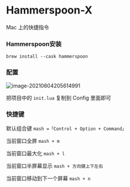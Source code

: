 # Hammerspoon-X

Mac 上的快捷指令

### **Hammerspoon安装**

 `brew install --cask hammerspoon`



### **配置**

![image-20210604205614991](/README.assets/image-20210604205614991.png)



把项目中的 `init.lua` 复制到 Config 里面即可



### **快捷键**

默认组合键 `mash =「Control + Option + Command」`

当前窗口全屏   `mash + m`

当前窗口最大化 `mash + l`

当前窗口半屏幕显示 `mash + 方向键上下左右`

当前窗口移动到下一个屏幕  `mash + n`

